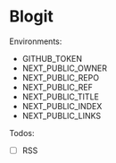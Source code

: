 # Blogit

Environments:

- GITHUB_TOKEN
- NEXT_PUBLIC_OWNER
- NEXT_PUBLIC_REPO
- NEXT_PUBLIC_REF
- NEXT_PUBLIC_TITLE
- NEXT_PUBLIC_INDEX
- NEXT_PUBLIC_LINKS

Todos:

- [ ] RSS
